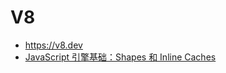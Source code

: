 # V8

- https://v8.dev
- [JavaScript 引擎基础：Shapes 和 Inline Caches](https://zhuanlan.zhihu.com/p/38202123)

